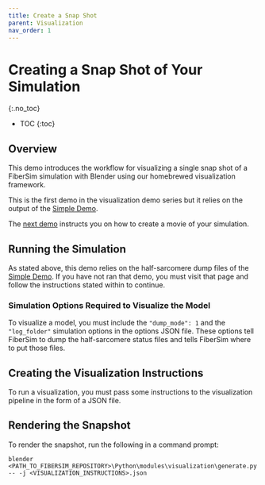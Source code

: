 ```yaml
---
title: Create a Snap Shot
parent: Visualization
nav_order: 1
---
```


# Creating a Snap Shot of Your Simulation
{:.no_toc}

* TOC
{:toc}

## Overview

This demo introduces the workflow for visualizing a single snap shot of a FiberSim simulation with Blender using our homebrewed visualization framework.

This is the first demo in the visualization demo series but it relies on the output of the [Simple Demo](../../run_a_simulation/simple/simple.md). 

The [next demo](../create_a_movie/create_a_movie.md) instructs you on how to create a movie of your simulation.

## Running the Simulation

As stated above, this demo relies on the half-sarcomere dump files of the [Simple Demo](../../run_a_simulation/simple/simple.md). If you have not ran that demo, you must visit that page and follow the instructions stated within to continue.

### Simulation Options Required to Visualize the Model

To visualize a model, you must include the `"dump_mode": 1` and the `"log_folder"` simulation options in the options JSON file. These options tell FiberSim to dump the half-sarcomere status files and tells FiberSim where to put those files.

## Creating the Visualization Instructions

To run a visualization, you must pass some instructions to the visualization pipeline in the form of a JSON file.

## Rendering the Snapshot

To render the snapshot, run the following in a command prompt:

```
blender <PATH_TO_FIBERSIM_REPOSITORY>\Python\modules\visualization\generate.py -- -j <VISUALIZATION_INSTRUCTIONS>.json
```